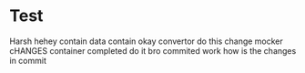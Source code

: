 # Test
Harsh
hehey
contain
data
contain
okay
convertor
do this
change
mocker
cHANGES
container
completed
do it bro
commited
work
how
is
the
changes
in
commit
